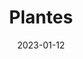 ---
date: 2023-01-12
featured_image: Plantes_0.jpg
title: Plantes
#type: gallery

params:
  theme: light
---